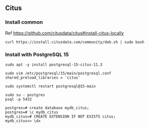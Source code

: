 ## Citus

### Install common

Ref https://github.com/citusdata/citus#install-citus-locally

```
curl https://install.citusdata.com/community/deb.sh | sudo bash
```

### Install with PostgreSQL 15

```
sudo apt -y install postgresql-15-citus-11.3
```

```
sudo vim /etc/postgresql/15/main/postgresql.conf
shared_preload_libraries = 'citus'

sudo systemctl restart postgresql@15-main
```

```
sudo su - postgres
psql -p 5432

postgres=# create database mydb_citus;
postgres=# \c mydb_citus
mydb_citus=# CREATE EXTENSION IF NOT EXISTS citus;
mydb_citus=> \dx
```
